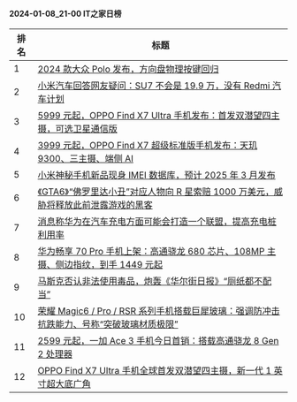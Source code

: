 #### 2024-01-08_21-00  IT之家日榜

| 排名 | 标题|
| --- | ---|
| 1 | [2024 款大众 Polo 发布，方向盘物理按键回归](https://www.ithome.com/0/743/843.htm) |
| 2 | [小米汽车回答网友疑问：SU7 不会是 19.9 万，没有 Redmi 汽车计划](https://www.ithome.com/0/743/920.htm) |
| 3 | [5999 元起，OPPO Find X7 Ultra 手机发布：首发双潜望四主摄，可选卫星通信版](https://www.ithome.com/0/743/979.htm) |
| 4 | [3999 元起，OPPO Find X7 超级标准版手机发布：天玑 9300、三主摄、端侧 AI](https://www.ithome.com/0/743/957.htm) |
| 5 | [小米神秘手机新品现身 IMEI 数据库，预计 2025 年 3 月发布](https://www.ithome.com/0/743/897.htm) |
| 6 | [《GTA6》“佛罗里达小丑”对应人物向 R 星索赔 1000 万美元，威胁将释放此前泄露游戏的黑客](https://www.ithome.com/0/743/858.htm) |
| 7 | [消息称华为在汽车充电方面可能会打造一个联盟，提高充电桩利用率](https://www.ithome.com/0/743/849.htm) |
| 8 | [华为畅享 70 Pro 手机上架：高通骁龙 680 芯片、108MP 主摄、侧边指纹，到手 1449 元起](https://www.ithome.com/0/743/894.htm) |
| 9 | [马斯克否认非法使用毒品，炮轰《华尔街日报》“厕纸都不配当”](https://www.ithome.com/0/743/868.htm) |
| 10 | [荣耀 Magic6 / Pro / RSR 系列手机搭载巨犀玻璃：强调防冲击抗跌能力、号称“突破玻璃材质极限”](https://www.ithome.com/0/743/900.htm) |
| 11 | [2599 元起，一加 Ace 3 手机今日首销：搭载高通骁龙 8 Gen 2 处理器](https://www.ithome.com/0/743/855.htm) |
| 12 | [OPPO Find X7 Ultra 手机全球首发双潜望四主摄，新一代 1 英寸超大底广角](https://www.ithome.com/0/743/969.htm) |
